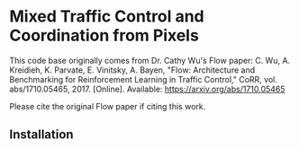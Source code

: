 # Mixed Traffic Control and Coordination from Pixels

This code base originally comes from Dr. Cathy Wu's Flow paper:
C. Wu, A. Kreidieh, K. Parvate, E. Vinitsky, A. Bayen, "Flow: Architecture and Benchmarking for Reinforcement Learning in Traffic Control," CoRR, vol. abs/1710.05465, 2017. [Online]. Available: https://arxiv.org/abs/1710.05465

Please cite the original Flow paper if citing this work.

## Installation





